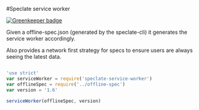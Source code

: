 #Speclate service worker

[![Greenkeeper badge](https://badges.greenkeeper.io/simonmcmanus/speclate-service-worker.svg)](https://greenkeeper.io/)


Given a offline-spec.json (generated by the speclate-cli) it generates the service worker accordingly.

Also provides a network first strategy for specs to ensure users are always seeing the latest data.

```js

'use strict'
var serviceWorker = require('speclate-service-worker')
var offlineSpec = require('../offline-spec')
var version = '1.6'

serviceWorker(offlineSpec, version)

```